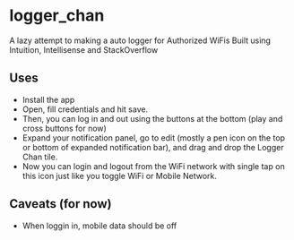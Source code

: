 # logger_chan

A lazy attempt to making a auto logger for Authorized WiFis
Built using Intuition, Intellisense and StackOverflow

## Uses

- Install the app
- Open, fill credentials and hit save.
- Then, you can log in and out using the buttons at the bottom (play and cross buttons for now)
- Expand your notification panel, go to edit (mostly a pen icon on the top or bottom of expanded notification bar),
and drag and drop the Logger Chan tile.
- Now you can login and logout from the WiFi network with single tap on this icon just like you toggle WiFi or Mobile Network.

## Caveats (for now)

- When loggin in, mobile data should be off

